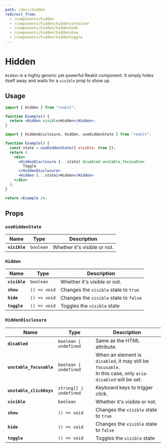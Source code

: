 ```yaml
---
path: /docs/hidden
redirect_from:
  - /components/hidden
  - /components/hidden/hiddencontainer
  - /components/hidden/hiddenhide
  - /components/hidden/hiddenshow
  - /components/hidden/hiddentoggle
---
```


# Hidden

`Hidden` is a highly generic yet powerful Reakit component. It simply hides itself away and waits for a `visible` prop to show up.

## Usage

```jsx
import { Hidden } from "reakit";

function Example() {
  return <Hidden visible>Hidden</Hidden>;
}
```

```jsx
import { HiddenDisclosure, Hidden, useHiddenState } from "reakit";

function Example() {
  const state = useHiddenState({ visible: true });
  return (
    <div>
      <HiddenDisclosure {...state} disabled unstable_focusable>
        Toggle
      </HiddenDisclosure>
      <Hidden {...state}>Hidden</Hidden>
    </div>
  );
}

return <Example />;
```

## Props

<!-- This generated automatically -->

### `useHiddenState`

| Name | Type | Description |
|------|------|-------------|
| **`visible`** | <code>boolean</code> | Whether it's visible or not. |

### `Hidden`

| Name | Type | Description |
|------|------|-------------|
| **`visible`** | <code>boolean</code> | Whether it's visible or not. |
| **`show`** | <code>() => void</code> | Changes the `visible` state to `true` |
| **`hide`** | <code>() => void</code> | Changes the `visible` state to `false` |
| **`toggle`** | <code>() => void</code> | Toggles the `visible` state |

### `HiddenDisclosure`

| Name | Type | Description |
|------|------|-------------|
| **`disabled`** | <code>boolean &#124; undefined</code> | Same as the HTML attribute. |
| **`unstable_focusable`** | <code>boolean &#124; undefined</code> | When an element is `disabled`, it may still be `focusable`.<br>In this case, only `aria-disabled` will be set. |
| **`unstable_clickKeys`** | <code>string[] &#124; undefined</code> | Keyboard keys to trigger click. |
| **`visible`** | <code>boolean</code> | Whether it's visible or not. |
| **`show`** | <code>() => void</code> | Changes the `visible` state to `true` |
| **`hide`** | <code>() => void</code> | Changes the `visible` state to `false` |
| **`toggle`** | <code>() => void</code> | Toggles the `visible` state |
